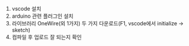 1. vscode 설치
2. arduino 관련 플러그인 설치
3. 라이브러리 OneWire(외 1가지) 두 가지 다운로드(F1, vscode에서 initialize -> sketch)
4. 컴파일 후 업로드 잘 되는지 확인
